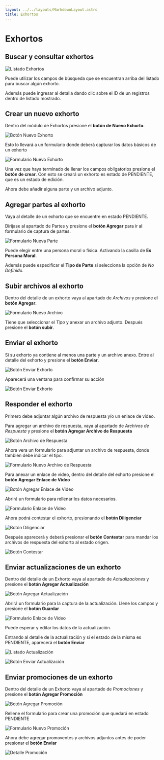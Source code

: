 ```yaml
---
layout: ../../layouts/MarkdownLayout.astro
title: Exhortos
---
```


# Exhortos

## Buscar y consultar exhortos

![Listado Exhortos](../../assets/img/plataforma_web/exhortos/20-listado-exhortos.png)

Puede utilizar los campos de búsqueda que se encuentran arriba del listado para buscar algún exhorto.

Además puede ingresar al detalla dando clic sobre el ID de un registros dentro de listado mostrado.


## Crear un nuevo exhorto

Dentro del módulo de Exhortos presione el **botón de Nuevo Exhorto**.

![Botón Nuevo Exhorto](../../assets/img/plataforma_web/exhortos/01-btn-nuevo.png)

Esto lo llevará a un formulario donde deberá capturar los datos básicos de un exhorto

![Formulario Nuevo Exhorto](../../assets/img/plataforma_web/exhortos/02-form-nuevo.png)

Una vez que haya terminado de llenar los campos obligatorios presione el **botón de crear**. Con esto se creará un exhorto es estado de PENDIENTE, que es un estado de edición.

Ahora debe añadir alguna parte y un archivo adjunto.


## Agregar partes al exhorto

Vaya al detalle de un exhorto que se encuentre en estado PENDIENTE.

Diríjase al apartado de Partes y presione el **botón Agregar** para ir al formulario de captura de partes.

![Formulario Nueva Parte](../../assets/img/plataforma_web/exhortos/03-form-nueva-parte.png)

Puede elegir entre una persona moral o física. Activando la casilla de **Es Persona Moral**.

Además puede especificar el **Tipo de Parte** si selecciona la opción de *No Definido*.


## Subir archivos al exhorto

Dentro del detalle de un exhorto vaya al apartado de *Archivos* y presione el  **botón Agregar**.

![Formulario Nuevo Archivo](../../assets/img/plataforma_web/exhortos/04-form-nuevo-archivo.png)

Tiene que seleccionar el *Tipo* y anexar un archivo adjunto. Después presione el **botón subir**.


## Enviar el exhorto

Si su exhorto ya contiene al menos una parte y un archivo anexo. Entre al detalle del exhorto y presione el **botón Enviar**.

![Botón Enviar Exhorto](../../assets/img/plataforma_web/exhortos/05-btn-enviar.png)

Aparecerá una ventana para confirmar su acción

![Botón Enviar Exhorto](../../assets/img/plataforma_web/exhortos/06-modal-enviar.png)


## Responder el exhorto

Primero debe adjuntar algún archivo de respuesta y/o un enlace de video.

Para agregar un archivo de respuesta, vaya al apartado de *Archivos de Respuesta* y presione el **botón Agregar Archivo de Respuesta**

![Botón Archivo de Respuesta](../../assets/img/plataforma_web/exhortos/07-btn-archivo-respuesta.png)

Ahora vera un formulario para adjuntar un archivo de respuesta, donde también debe indicar el tipo.

![Formulario Nuevo Archivo de Respuesta](../../assets/img/plataforma_web/exhortos/08-form-nuevo-archivo-respuesta.png)

Para anexar un enlace de video, dentro del detalle del exhorto presione el **botón Agregar Enlace de Video**

![Botón Agregar Enlace de Video](../../assets/img/plataforma_web/exhortos/09-btn-enlace-video.png)

Abrirá un formulario para rellenar los datos necesarios.

![Formulario Enlace de Video](../../assets/img/plataforma_web/exhortos/10-form-enlace-video.png)

Ahora podrá contestar el exhorto, presionando el **botón Diligenciar**

![Botón Diligenciar](../../assets/img/plataforma_web/exhortos/11-btn-diligenciar.png)

Después aparecerá y deberá presionar el **botón Contestar** para mandar los archivos de respuesta del exhorto al estado origen.

![Botón Contestar](../../assets/img/plataforma_web/exhortos/12-btn-contestar.png)


## Enviar actualizaciones de un exhorto

Dentro del detalle de un Exhorto vaya al apartado de *Actualizaciones* y presione el **botón Agregar Actualización**

![Botón Agregar Actualización](../../assets/img/plataforma_web/exhortos/13-btn-agregar-actualizacion.png)

Abrirá un formulario para la captura de la actualización. Llene los campos y presione el **botón Guardar**

![Formulario Enlace de Video](../../assets/img/plataforma_web/exhortos/14-form-actualizacion.png)

Puede esperar y editar los datos de la actualización.

Entrando al detalle de la actualización y si el estado de la misma es PENDIENTE, aparecerá el **botón Enviar**

![Listado Actualización](../../assets/img/plataforma_web/exhortos/16-listado-actualizacion.png)

![Botón Enviar Actualización](../../assets/img/plataforma_web/exhortos/15-btn-enviar-actualizacion.png)


## Enviar promociones de un exhorto

Dentro del detalle de un Exhorto vaya al apartado de *Promociones* y presione el **botón Agregar Promoción**

![Botón Agregar Promoción](../../assets/img/plataforma_web/exhortos/17-btn-agregar-promocion.png)

Rellene el formulario para crear una promoción que quedará en estado PENDIENTE

![Formulario Nuevo Promoción](../../assets/img/plataforma_web/exhortos/18-form-nueva-promocion.png)

Ahora debe agregar promoventes y archivos adjuntos antes de poder presionar el **botón Enviar**

![Detalle Promoción](../../assets/img/plataforma_web/exhortos/19-detalle-promocion.png)

